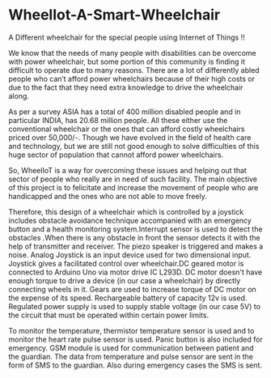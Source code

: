 # WheelIot-A-Smart-Wheelchair
A Different wheelchair for the special people using Internet of Things !!  

We know that the needs of many people with disabilities can be overcome with power wheelchair, but some portion of this community is finding it difficult to operate due to many reasons. There are a lot of differently abled people who can’t afford power wheelchairs because of their high costs or due to the fact that they need extra knowledge to drive the wheelchair along.

As per a survey ASIA has a total of 400 million disabled people and in particular INDIA, has 20.68 million people. All these either use the conventional wheelchair or the ones that can afford costly wheelchairs priced over 50,000/-. Though we have evolved in the field of health care and technology, but we are still not good enough to solve difficulties of this huge sector of population that cannot afford power wheelchairs. 
          
So, WheelIoT is a way for overcoming these issues and helping out that sector of people who really are in need of such facility. The main objective of this project is to felicitate and increase the movement of people who are handicapped and the ones who are not able to move freely.

Therefore, this design of a wheelchair which is controlled by a joystick includes obstacle avoidance technique accompanied with an emergency button and a health monitoring system.Interrupt sensor is used to detect the obstacles .When there is any obstacle in front the sensor detects it with the help of transmitter and receiver. The piezo speaker is triggered and makes a noise. Analog Joystick is an input device used for two dimensional input. Joystick gives a facilitated control over wheelchair.DC geared motor is connected to Arduino Uno via motor drive IC L293D. DC motor doesn't have enough torque to drive a device (in our case a wheelchair) by directly connecting wheels in it. Gears are used to increase torque of DC motor on the expense of its speed. Rechargeable battery of capacity 12v is used. Regulated power supply is used to supply stable voltage (in our case 5V) to the circuit that must be operated within certain power limits.

To monitor the temperature, thermistor temperature sensor is used and to monitor the heart rate pulse sensor is used. Panic button is also included for emergency. GSM module is used for communication between patient and the guardian. The data from temperature and pulse sensor are sent in the form of SMS to the guardian. Also during emergency cases the SMS is sent.

